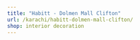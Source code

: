 ```yaml
---
title: "Habitt - Dolmen Mall Clifton"
url: /karachi/habitt-dolmen-mall-clifton/
shop: interior decoration
---
```

